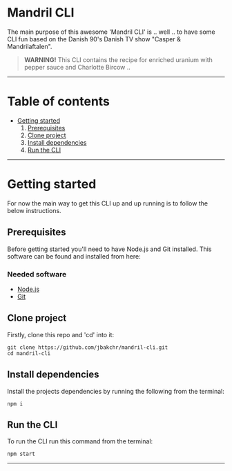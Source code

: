 # Mandril CLI

The main purpose of this awesome 'Mandril CLI' is .. well .. to have some CLI fun based on the Danish 90's Danish TV show "Casper & Mandrilaftalen".

> **WARNING!** This CLI contains the recipe for enriched uranium with pepper sauce and Charlotte Bircow ..

---

# Table of contents

- [Getting started](#getting-started)
  1. [Prerequisites](#prerequisites)
  2. [Clone project](#clone-project)
  3. [Install dependencies](#install-dependencies)
  4. [Run the CLI](#run-the-cli)

---

# Getting started

For now the main way to get this CLI up and up running is to follow the below instructions.

## Prerequisites

Before getting started you'll need to have Node.js and Git installed. This software can be found and installed from here:

### Needed software

- [Node.js](https://nodejs.org/en/)
- [Git](https://git-scm.com/)

## Clone project

Firstly, clone this repo and 'cd' into it:

```
git clone https://github.com/jbakchr/mandril-cli.git
cd mandril-cli
```

## Install dependencies

Install the projects dependencies by running the following from the terminal:

```
npm i
```

## Run the CLI

To run the CLI run this command from the terminal:

```
npm start
```

---
